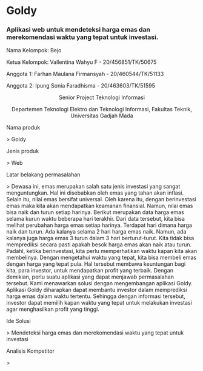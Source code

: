 # Goldy

<h3>Aplikasi web untuk mendeteksi harga emas dan merekomendasi waktu yang tepat untuk investasi.</h3>

<p>Nama Kelompok: Bejo</p>
<p>Ketua Kelompok: Vallentina Wahyu F - 20/456851/TK/50675</p>
<p>Anggota 1: Farhan Maulana Firmansyah - 20/460544/TK/51133</p>
<p>Anggota 2: Ipung Sonia Faradhisma - 20/463603/TK/51595</p>

<p align="center">Senior Project Teknologi Informasi</p>
<p align="center">Departemen Teknologi Elektro dan Teknologi Informasi, Fakultas Teknik, Universitas Gadjah Mada</p>

<p>Nama produk</p>
> Goldy
<p>Jenis produk</p>
> Web
<p>Latar belakang permasalahan</p>
> Dewasa ini, emas merupakan salah satu jenis investasi yang sangat menguntungkan. Hal ini disebabkan oleh emas yang tahan akan inflasi. Selain itu, nilai emas bersifat universal. Oleh karena itu, dengan berinvestasi emas maka kita akan mendapatkan keamanan finansial. Namun, nilai emas bisa naik dan turun setiap harinya. Berikut merupakan data harga emas selama kurun waktu beberapa hari terakhir.
Dari data tersebut, kita bisa melihat perubahan harga emas setiap harinya. Terdapat hari dimana harga naik dan turun. Ada kalanya selama 2 hari harga emas naik. Namun, ada kalanya juga harga emas 3 turun dalam 3 hari berturut-turut. Kita tidak bisa memprediksi secara pasti apakah besok harga emas akan naik atau turun. Padahl, ketika berinvestasi, kita perlu memperhatikan waktu kapan kita akan membelinya. Dengan mengetahui waktu yang tepat, kita bisa membeli emas dengan harga yang tepat pula. Hal tersebut membawa keuntungan bagi kita, para investor, untuk mendapatkan profit yang terbaik. Dengan demikian, perlu suatu aplikasi yang dapat menjawab permasalahan tersebut.
Kami menawarkan solusi dengan mengembangan aplikasi Goldy. Aplikasi Goldy diharapkan dapat membantu investor dalam memprediksi harga emas dalam waktu tertentu. Sehingga dengan informasi tersebut, investor dapat memilih kapan waktu yang tepat untuk melakukan investasi agar menghasilkan profit yang tinggi. 
<p>Ide Solusi</p>
> Mendeteksi harga emas dan merekomendasi waktu yang tepat untuk investasi
<p>Analisis Kompetitor</p>
>
